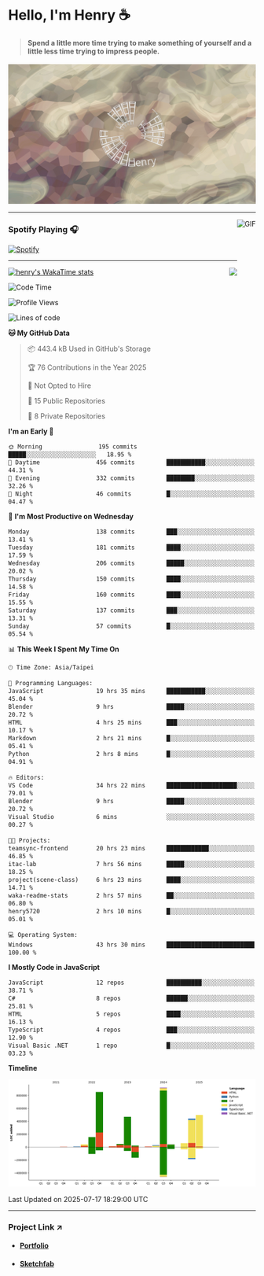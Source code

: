 # Hello, I'm Henry :coffee:

> #### Spend a little more time trying to make something of yourself and a little less time trying to impress people.
 
![](./images/cover.jpg)

---

<img align="right" alt="GIF" height="170px" src="https://media.giphy.com/media/J5B1Y8QZnzXXbLQIBu/giphy.gif" />

### Spotify Playing 🎧

[![Spotify](https://spotify-recently-played-beta.vercel.app/api/spotify)](https://open.spotify.com/user/31uznrpamxhroyd2bt7xchxgnhce)

---

<img align="right" src="https://github-readme-stats.vercel.app/api/top-langs/?username=henry5720&theme=tokyonight&hide_title=false" />

[![henry's WakaTime stats](https://github-readme-stats.vercel.app/api/wakatime?username=@henry5720&layout=compact)](https://github.com/anuraghazra/github-readme-stats)

<!--START_SECTION:waka-->
![Code Time](http://img.shields.io/badge/Code%20Time-74%20hrs%2031%20mins-blue)

![Profile Views](http://img.shields.io/badge/Profile%20Views-437-blue)

![Lines of code](https://img.shields.io/badge/From%20Hello%20World%20I%27ve%20Written-3.6%20million%20lines%20of%20code-blue)

**🐱 My GitHub Data** 

> 📦 443.4 kB Used in GitHub's Storage 
 > 
> 🏆 76 Contributions in the Year 2025
 > 
> 🚫 Not Opted to Hire
 > 
> 📜 15 Public Repositories 
 > 
> 🔑 8 Private Repositories 
 > 
**I'm an Early 🐤** 

```text
🌞 Morning                195 commits         █████░░░░░░░░░░░░░░░░░░░░   18.95 % 
🌆 Daytime                456 commits         ███████████░░░░░░░░░░░░░░   44.31 % 
🌃 Evening                332 commits         ████████░░░░░░░░░░░░░░░░░   32.26 % 
🌙 Night                  46 commits          █░░░░░░░░░░░░░░░░░░░░░░░░   04.47 % 
```
📅 **I'm Most Productive on Wednesday** 

```text
Monday                   138 commits         ███░░░░░░░░░░░░░░░░░░░░░░   13.41 % 
Tuesday                  181 commits         ████░░░░░░░░░░░░░░░░░░░░░   17.59 % 
Wednesday                206 commits         █████░░░░░░░░░░░░░░░░░░░░   20.02 % 
Thursday                 150 commits         ████░░░░░░░░░░░░░░░░░░░░░   14.58 % 
Friday                   160 commits         ████░░░░░░░░░░░░░░░░░░░░░   15.55 % 
Saturday                 137 commits         ███░░░░░░░░░░░░░░░░░░░░░░   13.31 % 
Sunday                   57 commits          █░░░░░░░░░░░░░░░░░░░░░░░░   05.54 % 
```


📊 **This Week I Spent My Time On** 

```text
🕑︎ Time Zone: Asia/Taipei

💬 Programming Languages: 
JavaScript               19 hrs 35 mins      ███████████░░░░░░░░░░░░░░   45.04 % 
Blender                  9 hrs               █████░░░░░░░░░░░░░░░░░░░░   20.72 % 
HTML                     4 hrs 25 mins       ███░░░░░░░░░░░░░░░░░░░░░░   10.17 % 
Markdown                 2 hrs 21 mins       █░░░░░░░░░░░░░░░░░░░░░░░░   05.41 % 
Python                   2 hrs 8 mins        █░░░░░░░░░░░░░░░░░░░░░░░░   04.91 % 

🔥 Editors: 
VS Code                  34 hrs 22 mins      ████████████████████░░░░░   79.01 % 
Blender                  9 hrs               █████░░░░░░░░░░░░░░░░░░░░   20.72 % 
Visual Studio            6 mins              ░░░░░░░░░░░░░░░░░░░░░░░░░   00.27 % 

🐱‍💻 Projects: 
teamsync-frontend        20 hrs 23 mins      ████████████░░░░░░░░░░░░░   46.85 % 
itac-lab                 7 hrs 56 mins       █████░░░░░░░░░░░░░░░░░░░░   18.25 % 
project(scene-class)     6 hrs 23 mins       ████░░░░░░░░░░░░░░░░░░░░░   14.71 % 
waka-readme-stats        2 hrs 57 mins       ██░░░░░░░░░░░░░░░░░░░░░░░   06.80 % 
henry5720                2 hrs 10 mins       █░░░░░░░░░░░░░░░░░░░░░░░░   05.01 % 

💻 Operating System: 
Windows                  43 hrs 30 mins      █████████████████████████   100.00 % 
```

**I Mostly Code in JavaScript** 

```text
JavaScript               12 repos            ██████████░░░░░░░░░░░░░░░   38.71 % 
C#                       8 repos             ██████░░░░░░░░░░░░░░░░░░░   25.81 % 
HTML                     5 repos             ████░░░░░░░░░░░░░░░░░░░░░   16.13 % 
TypeScript               4 repos             ███░░░░░░░░░░░░░░░░░░░░░░   12.90 % 
Visual Basic .NET        1 repo              █░░░░░░░░░░░░░░░░░░░░░░░░   03.23 % 
```



**Timeline**

![Lines of Code chart](https://raw.githubusercontent.com/henry5720/henry5720/main/assets/bar_graph.png)


 Last Updated on 2025-07-17 18:29:00 UTC
<!--END_SECTION:waka-->

---

### Project Link ↗️

- #### [Portfolio](https://drive.google.com/file/d/1kb96bzn4Bhdb4pImsUvKz9Oi9cx455D2/view?usp=drivesdk)
- #### [Sketchfab](https://sketchfab.com/henry4294967296/models)

